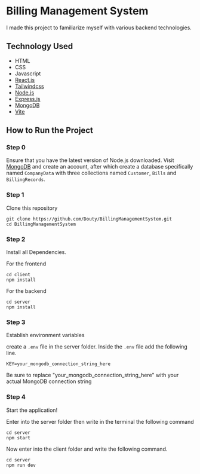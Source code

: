 # Billing Management System

I made this project to familiarize myself with various backend technologies.

## Technology Used

- HTML 
- CSS
- Javascript
- [React.js](https://react.dev/)
- [Tailwindcss](https://tailwindcss.com/)
- [Node.js](https://nodejs.org/en/)
- [Express.js](https://expressjs.com/)
- [MongoDB](https://www.mongodb.com/)
- [Vite](https://vitejs.dev/)

## How to Run the Project

### Step 0 
Ensure that you have the latest version of Node.js downloaded.
Visit [MongoDB](https://www.mongodb.com/) and create an account, after which create a database specifically named `CompanyData` with three collections named `Customer`, `Bills` and `BillingRecords`.

### Step 1 
Clone this repository <br>

`git clone https://github.com/Douty/BillingManagementSystem.git`<br>
`cd BillingManagementSystem`

### Step 2
Install all Dependencies.<br>

For the frontend 

`cd client`<br>
`npm install`<br>

For the backend

`cd server`<br>
`npm install`<br>

### Step 3 
Establish  environment variables 

create a `.env` file in the server folder. Inside the `.env` file add the following line.

`KEY=your_mongodb_connection_string_here`

Be sure to replace "your_mongodb_connection_string_here" with your actual MongoDB connection string

### Step 4
Start the application! 

Enter into the server folder then write in the terminal the following command

`cd server`<br>
`npm start`<br>

Now enter into the client folder and write the following command.

`cd server`<br>
`npm run dev`<br>


